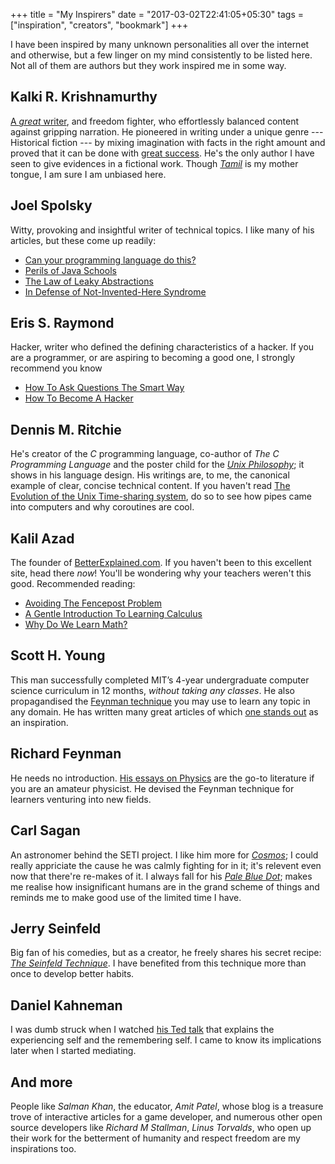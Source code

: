 +++
title = "My Inspirers"
date = "2017-03-02T22:41:05+05:30"
tags = ["inspiration", "creators", "bookmark"]
+++

I have been inspired by many unknown personalities all over the internet and otherwise, but a few linger on my mind consistently to be listed here.  Not all of them are authors but they work inspired me in some way.

## Kalki R. Krishnamurthy
[A *great* writer][Kalki], and freedom fighter, who effortlessly balanced content against gripping narration.  He pioneered in writing under a unique genre --- Historical fiction --- by mixing imagination with facts in the right amount and proved that it can be done with [great success][Ponniyin Selvan].  He's the only author I have seen to give evidences in a fictional work.  Though *[Tamil][]* is my mother tongue, I am sure I am unbiased here.

[Kalki]:https://en.wikipedia.org/wiki/Kalki_Krishnamurthy
[Ponniyin Selvan]: https://en.wikipedia.org/wiki/Ponniyin_Selvan
[Tamil]: https://en.wikipedia.org/wiki/Tamil_language

## Joel Spolsky
Witty, provoking and insightful writer of technical topics.  I like many of his articles, but these come up readily:

+ [Can your programming language do this?][]
+ [Perils of Java Schools][]
+ [The Law of Leaky Abstractions][]
+ [In Defense of Not-Invented-Here Syndrome][]

[Can your programming language do this?]: https://www.joelonsoftware.com/2006/08/01/can-your-programming-language-do-this/
[The Law of Leaky Abstractions]: https://www.joelonsoftware.com/2002/11/11/the-law-of-leaky-abstractions/
[In Defense of Not-Invented-Here Syndrome]: https://www.joelonsoftware.com/2001/10/14/in-defense-of-not-invented-here-syndrome/
[Perils of Java Schools]: https://www.joelonsoftware.com/2005/12/29/the-perils-of-javaschools-2/

## Eris S. Raymond
Hacker, writer who defined the defining characteristics of a hacker.  If you are a programmer, or are aspiring to becoming a good one, I strongly recommend you know

+ [How To Ask Questions The Smart Way][]
+ [How To Become A Hacker][]

[How To Ask Questions The Smart Way]: http://www.catb.org/~esr/faqs/smart-questions.html
[How To Become A Hacker]: http://www.catb.org/esr/faqs/hacker-howto.html

## Dennis M. Ritchie
He's creator of the *C* programming language, co-author of *The C Programming Language* and the poster child for the *[Unix Philosophy][]*; it shows in his language design.  His writings are, to me, the canonical example of clear, concise technical content.  If you haven't read [The Evolution of the Unix Time-sharing system][], do so to see how pipes came into computers and why coroutines are cool.

[Unix Philosophy]: https://en.wikipedia.org/wiki/Unix_philosophy
[The Evolution of the Unix Time-sharing system]: https://www.bell-labs.com/usr/dmr/www/hist.html

## Kalil Azad
The founder of [BetterExplained.com][Better Explained].  If you haven't been to this excellent site, head there *now*!  You'll be wondering why your teachers weren't this good.  Recommended reading:

* [Avoiding The Fencepost Problem][]
* [A Gentle Introduction To Learning Calculus][]
* [Why Do We Learn Math?][]

[Better Explained]: http://betterexplained.com/
[Avoiding The Fencepost Problem]: https://betterexplained.com/articles/learning-how-to-count-avoiding-the-fencepost-problem/
[A Gentle Introduction To Learning Calculus]: https://betterexplained.com/articles/a-gentle-introduction-to-learning-calculus/
[Why Do We Learn Math?]: https://betterexplained.com/articles/why-do-we-learn-math/

## Scott H. Young
This man successfully completed MIT’s 4-year undergraduate computer science curriculum in 12 months, *without taking any classes*.  He also propagandised the [Feynman technique][] you may use to learn any topic in any domain.  He has written many great articles of which [one stands out][hello, world] as an inspiration.

[Feynman technique]: https://www.scotthyoung.com/learnonsteroids/grab/TranscriptFeynman.pdf
[hello, world]: /post/hello_world#writing-a-powerful-tool

## Richard Feynman
He needs no introduction.  [His essays on Physics][Feynman essays] are the go-to literature if you are an amateur physicist.  He devised the Feynman technique for learners venturing into new fields.

[Feynman essays]: http://www.feynmanlectures.info/

## Carl Sagan
An astronomer behind the SETI project.  I like him more for *[Cosmos][]*; I could really appriciate the cause he was calmly fighting for in it; it's relevent even now that there're re-makes of it.  I always fall for his *[Pale Blue Dot][]*; makes me realise how insignificant humans are in the grand scheme of things and reminds me to make good use of the limited time I have.

[Cosmos]: https://en.wikipedia.org/wiki/Cosmos:_A_Personal_Voyage
[Pale Blue Dot]: https://en.wikipedia.org/wiki/Pale_Blue_Dot

## Jerry Seinfeld
Big fan of his comedies, but as a creator, he freely shares his secret recipe: *[The Seinfeld Technique][]*.  I have benefited from this technique more than once to develop better habits.

[The Seinfeld Technique]: http://lifehacker.com/281626/jerry-seinfelds-productivity-secret

## Daniel Kahneman
I was dumb struck when I watched [his Ted talk][Daniel Kahneman] that explains the experiencing self and the remembering self.  I came to know its implications later when I started mediating.

[Daniel Kahneman]: https://www.ted.com/talks/daniel_kahneman_the_riddle_of_experience_vs_memory

## And more
People like *Salman Khan*, the educator, *Amit Patel*, whose blog is a treasure trove of interactive articles for a game developer, and numerous other open source developers like *Richard M Stallman*,  *Linus Torvalds*, who open up their work for the betterment of humanity and respect freedom are my inspirations too.
